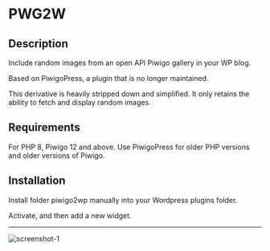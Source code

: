 # PWG2W

## Description
Include random images from an open API Piwigo gallery in your WP blog.

Based on PiwigoPress, a plugin that is no longer maintained.

This derivative is heavily stripped down and simplified. It only retains the ability to fetch and display random images.

## Requirements
For PHP 8, Piwigo 12 and above. Use PiwigoPress for older PHP versions and older versions of Piwigo.

## Installation
Install folder piwigo2wp manually into your Wordpress plugins folder.

Activate, and then add a new widget.

---

![screenshot-1](https://user-images.githubusercontent.com/71740645/144901104-bf0e5224-91f9-465e-bffd-8b0c574cba51.jpg)
